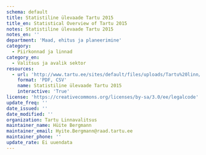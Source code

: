 ```yaml
---
schema: default
title: Statistiline ülevaade Tartu 2015
title_en: Statistical Overview of Tartu 2015
notes: Statistiline ülevaade Tartu 2015
notes_en: ''
department: 'Maad, ehitus ja planeerimine'
category:
  - Piirkonnad ja linnad
category_en:
  - Valitsus ja avalik sektor
resources:
  - url: 'http://www.tartu.ee/sites/default/files/uploads/Tartu%20linn/Statistika/Lyhiylevaade_2015.pdf'
    format: 'PDF, CSV'
    name: Statistiline ülevaade Tartu 2015
    interactive: 'True'
license: 'https://creativecommons.org/licenses/by-sa/3.0/ee/legalcode'
update_freq: ''
date_issued: ''
date_modified: ''
organization: Tartu Linnavalitsus
maintainer_name: Hüite Bergmann
maintainer_email: Hyite.Bergmann@raad.tartu.ee
maintainer_phone: ''
update_rate: Ei uuendata
---
```

